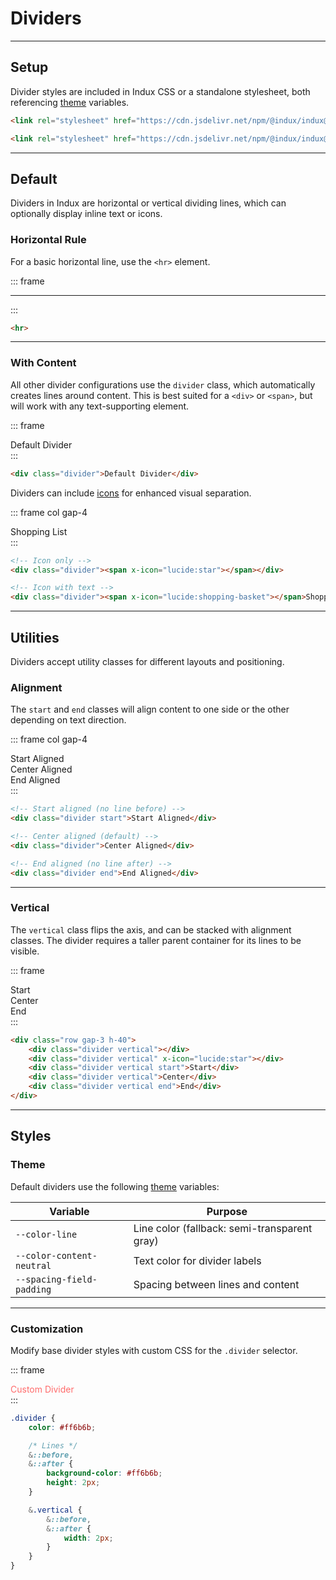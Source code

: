 # Dividers

---

## Setup

Divider styles are included in Indux CSS or a standalone stylesheet, both referencing [theme](/styles/theme) variables.

<x-code-group copy>

```html "Indux CSS"
<link rel="stylesheet" href="https://cdn.jsdelivr.net/npm/@indux/indux@latest/dist/indux.css" />
```

```html "Standalone"
<link rel="stylesheet" href="https://cdn.jsdelivr.net/npm/@indux/indux@latest/dist/indux.divider.css" />
```

</x-code-group>

---

## Default

Dividers in Indux are horizontal or vertical dividing lines, which can optionally display inline text or icons.

### Horizontal Rule

For a basic horizontal line, use the `<hr>` element.

::: frame
<hr class="w-full">
:::

```html copy
<hr>
```

---

### With Content

All other divider configurations use the `divider` class, which automatically creates lines around content. This is best suited for a `<div>` or `<span>`, but will work with any text-supporting element.

::: frame
<div class="divider">Default Divider</div>
:::

```html copy
<div class="divider">Default Divider</div>
```

Dividers can include [icons](/plugins/icons) for enhanced visual separation.

::: frame col gap-4
<div class="divider"><span x-icon="lucide:star"></span></div>
<div class="divider"><span x-icon="lucide:shopping-basket"></span>Shopping List</div>
:::

```html copy
<!-- Icon only -->
<div class="divider"><span x-icon="lucide:star"></span></div>

<!-- Icon with text -->
<div class="divider"><span x-icon="lucide:shopping-basket"></span>Shopping List</div>
```

---

## Utilities

Dividers accept utility classes for different layouts and positioning.

### Alignment

The `start` and `end` classes will align content to one side or the other depending on text direction.

::: frame col gap-4
<div class="divider start">Start Aligned</div>
<div class="divider">Center Aligned</div>
<div class="divider end">End Aligned</div>
:::

```html copy
<!-- Start aligned (no line before) -->
<div class="divider start">Start Aligned</div>

<!-- Center aligned (default) -->
<div class="divider">Center Aligned</div>

<!-- End aligned (no line after) -->
<div class="divider end">End Aligned</div>
```

---

### Vertical

The `vertical` class flips the axis, and can be stacked with alignment classes. The divider requires a taller parent container for its lines to be visible.

::: frame
<div class="row gap-3 h-40">
    <div class="divider vertical"></div>
    <div class="divider vertical" x-icon="lucide:star"></div>
    <div class="divider vertical start">Start</div>
    <div class="divider vertical">Center</div>
    <div class="divider vertical end">End</div>
</div>
:::

```html copy
<div class="row gap-3 h-40">
    <div class="divider vertical"></div>
    <div class="divider vertical" x-icon="lucide:star"></div>
    <div class="divider vertical start">Start</div>
    <div class="divider vertical">Center</div>
    <div class="divider vertical end">End</div>
</div>
```

---

## Styles

### Theme

Default dividers use the following [theme](/styles/theme) variables:

| Variable | Purpose |
|----------|----------|
| `--color-line` | Line color (fallback: semi-transparent gray) |
| `--color-content-neutral` | Text color for divider labels |
| `--spacing-field-padding` | Spacing between lines and content |

---

### Customization

Modify base divider styles with custom CSS for the `.divider` selector.

::: frame
<style>
.divider.custom {
    color: #ff6b6b;

    &::before,
    &::after {
        background-color: #ff6b6b;
        height: 2px;
    }

    &.vertical {
        &::before,
        &::after {
            width: 2px;
        }
    }
}
</style>

<div class="divider custom">Custom Divider</div>
:::

```css copy
.divider {
    color: #ff6b6b;

    /* Lines */
    &::before,
    &::after {
        background-color: #ff6b6b;
        height: 2px;
    }

    &.vertical {
        &::before,
        &::after {
            width: 2px;
        }
    }
}
```

